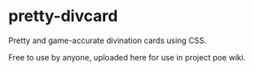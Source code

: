 # pretty-divcard
Pretty and game-accurate divination cards using CSS.

Free to use by anyone, uploaded here for use in project poe wiki.
